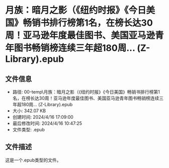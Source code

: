 ﻿# 月族：暗月之影（《纽约时报》《今日美国》畅销书排行榜第1名，在榜长达30周！亚马逊年度最佳图书、美国亚马逊青年图书畅销榜连续三年超180周... (Z-Library).epub

## 文件信息
- 路径: 00-temp\月族：暗月之影（《纽约时报》《今日美国》畅销书排行榜第1名，在榜长达30周！亚马逊年度最佳图书、美国亚马逊青年图书畅销榜连续三年超180周... (Z-Library).epub
- 大小: 342.07 KB
- 创建时间: 2024/4/16 17:09:00
- 最后修改时间: 2024/4/16 10:47:25
- 文件类型: .epub

## 文件描述
这是一个.epub类型的文件。

